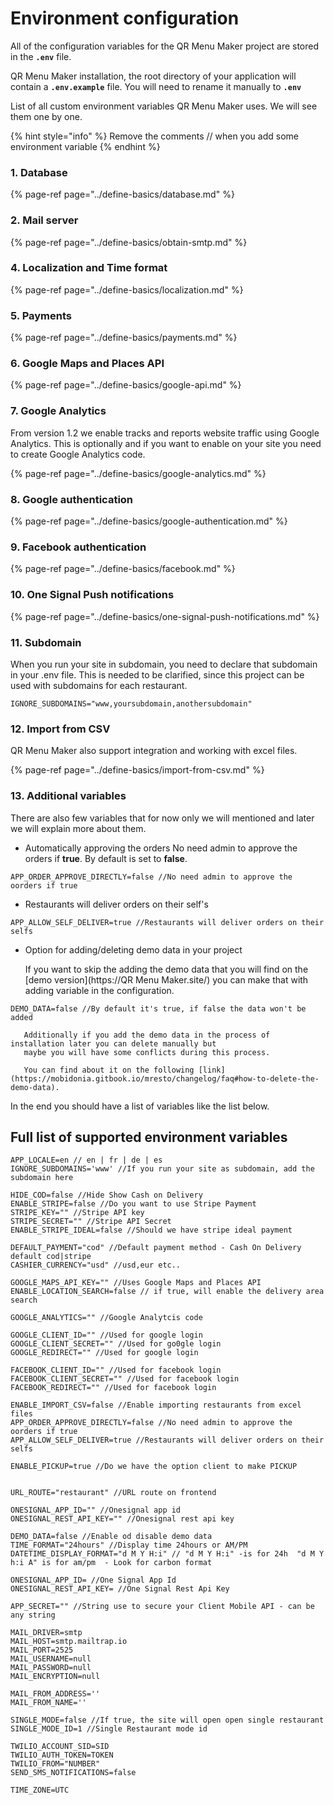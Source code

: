 # Environment configuration

All of the configuration variables for the QR Menu Maker project are stored in the **`.env`** file.

QR Menu Maker installation, the root directory of your application will contain a **`.env.example`** file. You will need to rename it manually to **`.env`**

  
List of all custom environment variables QR Menu Maker uses. We will see them one by one.

{% hint style="info" %}
Remove the comments // when you add some environment variable
{% endhint %}

### **1. Database**

{% page-ref page="../define-basics/database.md" %}

### **2. Mail server**

{% page-ref page="../define-basics/obtain-smtp.md" %}

### **4. Localization and Time format**

{% page-ref page="../define-basics/localization.md" %}

### **5. Payments**

{% page-ref page="../define-basics/payments.md" %}

### 6. Google Maps and Places API

{% page-ref page="../define-basics/google-api.md" %}

### 7. Google Analytics

From version 1.2 we enable tracks and reports website traffic using Google Analytics. This is optionally and if you want to enable on your site you need to create Google Analytics code.

{% page-ref page="../define-basics/google-analytics.md" %}

### 8. Google authentication

{% page-ref page="../define-basics/google-authentication.md" %}

### 9. Facebook authentication

{% page-ref page="../define-basics/facebook.md" %}

### 10. One Signal Push notifications

{% page-ref page="../define-basics/one-signal-push-notifications.md" %}

### 11. Subdomain

When you run your site in subdomain, you need to declare that subdomain in your .env file. This is needed to be clarified, since this project can be used with subdomains for each restaurant.

```text
IGNORE_SUBDOMAINS="www,yoursubdomain,anothersubdomain"
```

### 12. Import from CSV

QR Menu Maker also support integration and working with excel files. 

{% page-ref page="../define-basics/import-from-csv.md" %}

### 13. Additional variables

There are also few variables that for now only we will mentioned and later we will explain more about them.    

* Automatically approving the orders  No need admin to approve the orders if **true**. By default is set to **false**.

```
APP_ORDER_APPROVE_DIRECTLY=false //No need admin to approve the oorders if true
```



* Restaurants will deliver orders on their self's

```text
APP_ALLOW_SELF_DELIVER=true //Restaurants will deliver orders on their selfs
```



* Option for adding/deleting demo data in your project

  
  If you want to skip the adding the demo data that you will find on the [demo version](https://QR Menu Maker.site/) you can make that with adding variable in the configuration.

```text
DEMO_DATA=false //By default it's true, if false the data won't be added
```

       Additionally if you add the demo data in the process of installation later you can delete manually but   
       maybe you will have some conflicts during this process.   
        
       You can find about it on the following [link](https://mobidonia.gitbook.io/mresto/changelog/faq#how-to-delete-the-demo-data).  


In the end you should have a list of variables like the list below.

## Full list of supported environment variables

```text
APP_LOCALE=en // en | fr | de | es
IGNORE_SUBDOMAINS='www' //If you run your site as subdomain, add the subdomain here

HIDE_COD=false //Hide Show Cash on Delivery
ENABLE_STRIPE=false //Do you want to use Stripe Payment
STRIPE_KEY="" //Stripe API key
STRIPE_SECRET="" //Stripe API Secret
ENABLE_STRIPE_IDEAL=false //Should we have stripe ideal payment

DEFAULT_PAYMENT="cod" //Default payment method - Cash On Delivery default cod|stripe
CASHIER_CURRENCY="usd" //usd,eur etc.. 

GOOGLE_MAPS_API_KEY="" //Uses Google Maps and Places API
ENABLE_LOCATION_SEARCH=false // if true, will enable the delivery area search

GOOGLE_ANALYTICS="" //Google Analytcis code

GOOGLE_CLIENT_ID="" //Used for google login
GOOGLE_CLIENT_SECRET="" //Used for go0gle login
GOOGLE_REDIRECT="" //Used for google login

FACEBOOK_CLIENT_ID="" //Used for facebook login
FACEBOOK_CLIENT_SECRET="" //Used for facebook login
FACEBOOK_REDIRECT="" //Used for facebook login

ENABLE_IMPORT_CSV=false //Enable importing restaurants from excel files
APP_ORDER_APPROVE_DIRECTLY=false //No need admin to approve the oorders if true
APP_ALLOW_SELF_DELIVER=true //Restaurants will deliver orders on their selfs

ENABLE_PICKUP=true //Do we have the option client to make PICKUP


URL_ROUTE="restaurant" //URL route on frontend

ONESIGNAL_APP_ID="" //Onesignal app id
ONESIGNAL_REST_API_KEY="" //Onesignal rest api key 

DEMO_DATA=false //Enable od disable demo data
TIME_FORMAT="24hours" //Display time 24hours or AM/PM
DATETIME_DISPLAY_FORMAT="d M Y H:i" // "d M Y H:i" -is for 24h  "d M Y h:i A" is for am/pm  - Look for carbon format

ONESIGNAL_APP_ID= //One Signal App Id 
ONESIGNAL_REST_API_KEY= //One Signal Rest Api Key

APP_SECRET="" //String use to secure your Client Mobile API - can be any string

MAIL_DRIVER=smtp
MAIL_HOST=smtp.mailtrap.io
MAIL_PORT=2525
MAIL_USERNAME=null
MAIL_PASSWORD=null
MAIL_ENCRYPTION=null

MAIL_FROM_ADDRESS=''
MAIL_FROM_NAME=''

SINGLE_MODE=false //If true, the site will open open single restaurant
SINGLE_MODE_ID=1 //Single Restaurant mode id

TWILIO_ACCOUNT_SID=SID
TWILIO_AUTH_TOKEN=TOKEN
TWILIO_FROM="NUMBER"
SEND_SMS_NOTIFICATIONS=false

TIME_ZONE=UTC
```

